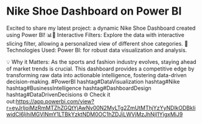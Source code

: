 # Nike Shoe Dashboard on Power BI
Excited to share my latest project: a dynamic Nike Shoe Dashboard created using Power BI! 📊👟 Interactive Filters: Explore the data with interactive slicing filter, allowing a personalized view of different shoe categories. 🚀 Technologies Used: Power BI: for robust data visualization and analysis.

💡 Why it Matters: As the sports and fashion industry evolves, staying ahead of market trends is crucial. This dashboard provides a competitive edge by transforming raw data into actionable intelligence, fostering data-driven decision-making.
#PowerBI hashtag#DataVisualization hashtag#Nike hashtag#BusinessIntelligence hashtag#DashboardDesign hashtag#DataDrivenDecisions
🌐 Check it out:https://app.powerbi.com/view?r=eyJrIjoiMzRmMTZhZGQtYjAwNy00N2MyLTg2ZmUtMThjYzYyNDlkODBkIiwidCI6IjhiMGVlNmY1LTBkYzktNDM0OC1hZDJiLWVjMzJhNjI1YjgxMiJ9
